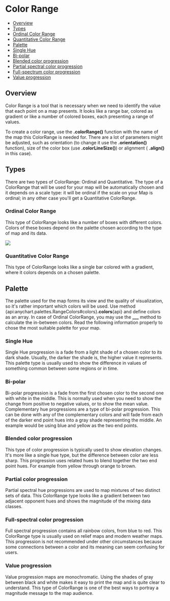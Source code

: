 # Color Range

* [Overview](#overview)
* [Types](#types)
 * [Ordinal Color Range](#ordinal_color_range)
 * [Quantitative Color Range](#quantitative_color_range) 
* [Palette](#Palette)
 * [Single Hue](#single_hue)
 * [Bi-polar](#bi_polar) 
 * [Blended color progression](#blended_color_progression)
 * [Partial spectral color progression](#partial_spectral_color_progression) 
 * [Full-spectrum color progression](#full_spectrum_color_progression)
 * [Value progression](#value_progression) 
 
 ## Overview
 
 Color Range is a tool that is necessary when we need to identify the value that each point on a map presents. It looks like a range bar, colored as gradient 
 or like a number of colored boxes, each presenting a range of values.
 
 To create a color range, use the **.colorRange()** function with the name of the map this ColorRange is needed for. There are a lot of parameters might be adjusted, such as orientation 
 (to change it use the **.orientation()** function), size of the color box (use **.colorLineSize()**) or alignment ( **.align()** in this case).
 
 ## Types
 
 There are two types of ColorRange: Ordinal and Quantitative. The type of a ColorRange that will be used for your map will be automatically chosen and it 
 depends on a scale type: it will be ordinal if the scale on your Map is ordinal; in any other case you'll get a Quantitative ColorRange.
 
 ### Ordinal Color Range
 
 This type of ColorRange looks like a number of boxes with different colors. Colors of these boxes depend on the palette chosen according to the type of map and its data.
 
 <img src = "http://static.anychart.com/images/ord_colorrange.jpg">
 
  ### Quantitative Color Range
 
 This type of ColorRange looks like a single bar colored with a gradient, where it colors depends on a chosen palette. 
 
 <pic>
 
 ## Palette
 
 The palette used for the map forms its view and the quality of visualization, so it's rather important which colors will be used. 
 Use method {api:anychart.palettes.RangeColors#colors}**.colors**{api} and define colors as an array.
 In case of Ordinal ColorRange, you may use the **___** method to calculate the in-between colors.
 Read the following information properly to chose the most suitable palette for your map.
 
 ### Single Hue
 
 Single Hue progression is a fade from a light shade of a chosen color to its dark shade. Usually, the darker the shade is, the higher value it represents. 
 This palette type is usually used to show the difference in values of something common between some regions or in time.
 
 ### Bi-polar 
 
 Bi-polar progression is a fade from the first chosen color to the second one with white in the middle. This is normally used when you need to show the change from
 positive to negative values, or to show the mean value.
 Complementary hue progressions are a type of bi-polar progression. This can be done with any of the complementary colors and will fade from each 
 of the darker end point hues into a gray shade representing the middle. An example would be using blue and yellow as the two end points.
 
 ### Blended color progression

 This type of color progression is typically used to show elevation changes. 
 It's more like a single hue type, but the difference between color are less sharp. This progression uses related hues to blend together the two end point hues. 
 For example from yellow through orange to brown.
 
 ### Partial color progression
 
 Partial spectral hue progressions are used to map mixtures of two distinct sets of data. 
 This ColorRange type looks like a gradient between two adjacent opponent hues and shows the magnitude of the mixing data classes.


### Full-spectral color progression

Full spectral progression contains all rainbow colors, from blue to red. This ColorRange type is usually used on relief maps and modern weather maps. 
This progression is not recommended under other circumstances because some connections between a color and its meaning can seem confusing for users.


### Value progression

Value progression maps are monochromatic. Using the shades of gray between black and white makes it easy to print the map and is quite clear to understand.
This type of ColorRange is one of the best ways to portray a magnitude message to the map audience. 






